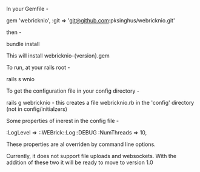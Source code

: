 In your Gemfile -

gem 'webricknio', :git => 'git@github.com:pksinghus/webricknio.git'

then -

bundle install

This will install webricknio-{version}.gem

To run, at your rails root -

rails s wnio

To get the configuration file in your config directory -

rails g webricknio - this creates a file webricknio.rb in the 'config' directory (not in config/initialzers)

Some properties of inerest in the config file -

:LogLevel       => ::WEBrick::Log::DEBUG
:NumThreads     => 10,

These properties are al overriden by command line options.

Currently, it does not support file uploads and websockets. With the addition of these two it will be ready to move to version 1.0
